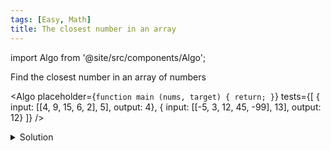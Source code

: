 ```yaml
---
tags: [Easy, Math]
title: The closest number in an array
---
```


import Algo from '@site/src/components/Algo';

Find the closest number in an array of numbers

<Algo
placeholder={`function main (nums, target) {
    return;
}`}
tests={[
{ input: [[4, 9, 15, 6, 2], 5], output: 4},
{ input: [[-5, 3, 12, 45, -99], 13], output: 12}
]}
/>

<details>
<summary>Solution</summary>

```js
function findClosest(nums, target) {
	return nums.reduce((prev, curr) => (Math.abs(curr - target) < Math.abs(prev - target) ? curr : prev));
}
```

</details>
